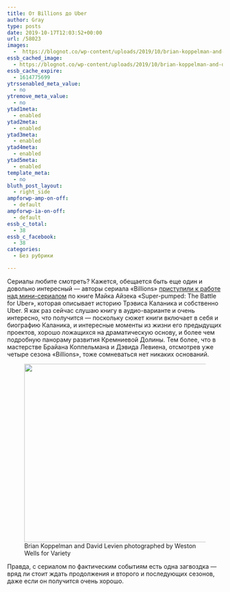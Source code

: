 ```yaml
---
title: От Billions до Uber
author: Gray
type: posts
date: 2019-10-17T12:03:52+00:00
url: /58023
images:
  -  https://blognot.co/wp-content/uploads/2019/10/brian-koppelman-and-david-levien-billions-writers.jpg
essb_cached_image:
  - https://blognot.co/wp-content/uploads/2019/10/brian-koppelman-and-david-levien-billions-writers.jpg
essb_cache_expire:
  - 1614775699
ytrssenabled_meta_value:
  - no
ytremove_meta_value:
  - no
ytad1meta:
  - enabled
ytad2meta:
  - enabled
ytad3meta:
  - enabled
ytad4meta:
  - enabled
ytad5meta:
  - enabled
template_meta:
  - no
bluth_post_layout:
  - right_side
ampforwp-amp-on-off:
  - default
ampforwp-ia-on-off:
  - default
essb_c_total:
  - 38
essb_c_facebook:
  - 38
categories:
  - Без рубрики

---
```








Сериалы любите смотреть? Кажется, обещается быть еще один и довольно интересный — авторы сериала «Billions» [приступили к работе над мини-сериалом][1] по книге Майка Айзека «Super-pumped: The Battle for Uber», которая описывает историю Трэвиса Каланика и собственно Uber. Я как раз сейчас слушаю книгу в аудио-варианте и очень интересно, что получится — поскольку сюжет книги включает в себя и биографию Каланика, и интересные моменты из жизни его предыдущих проектов, хорошо ложащихся на драматическую основу, и более чем подробную панораму развития Кремниевой Долины. Тем более, что в мастерстве Брайана Коппельмана и Дэвида Левиена, отсмотрев уже четыре сезона «Billions», тоже сомневаться нет никаких оснований.

<div class="wp-block-image">
  <figure class="aligncenter"><img data-attachment-id="58024" data-permalink="https://blognot.co/58023/brian-koppelman-and-david-levien-photographed-by-weston-wells-for-variety" data-orig-file="https://i2.wp.com/blognot.co/wp-content/uploads/2019/10/brian-koppelman-and-david-levien-billions-writers.jpg?fit=1000%2C562&ssl=1" data-orig-size="1000,562" data-comments-opened="1" data-image-meta="{&quot;aperture&quot;:&quot;4.5&quot;,&quot;credit&quot;:&quot;&quot;,&quot;camera&quot;:&quot;Canon EOS 5D Mark III&quot;,&quot;caption&quot;:&quot;Brian Koppelman and David Levien photographed by Weston Wells for Variety&quot;,&quot;created_timestamp&quot;:&quot;1427296694&quot;,&quot;copyright&quot;:&quot;Weston Wells&quot;,&quot;focal_length&quot;:&quot;40&quot;,&quot;iso&quot;:&quot;640&quot;,&quot;shutter_speed&quot;:&quot;0.01&quot;,&quot;title&quot;:&quot;Brian Koppelman and David Levien photographed by Weston Wells for Variety&quot;,&quot;orientation&quot;:&quot;1&quot;}" data-image-title="Brian Koppelman and David Levien photographed by Weston Wells for Variety" data-image-description="" data-medium-file="https://i2.wp.com/blognot.co/wp-content/uploads/2019/10/brian-koppelman-and-david-levien-billions-writers.jpg?fit=300%2C169&ssl=1" data-large-file="https://i2.wp.com/blognot.co/wp-content/uploads/2019/10/brian-koppelman-and-david-levien-billions-writers.jpg?fit=740%2C416&ssl=1" width="740" height="416" src="https://i2.wp.com/blognot.co/wp-content/uploads/2019/10/brian-koppelman-and-david-levien-billions-writers.jpg?resize=740%2C416&#038;ssl=1" alt="" class="wp-image-58024" srcset="https://i2.wp.com/blognot.co/wp-content/uploads/2019/10/brian-koppelman-and-david-levien-billions-writers.jpg?w=1000&ssl=1 1000w, https://i2.wp.com/blognot.co/wp-content/uploads/2019/10/brian-koppelman-and-david-levien-billions-writers.jpg?resize=300%2C169&ssl=1 300w, https://i2.wp.com/blognot.co/wp-content/uploads/2019/10/brian-koppelman-and-david-levien-billions-writers.jpg?resize=768%2C432&ssl=1 768w, https://i2.wp.com/blognot.co/wp-content/uploads/2019/10/brian-koppelman-and-david-levien-billions-writers.jpg?resize=700%2C393&ssl=1 700w, https://i2.wp.com/blognot.co/wp-content/uploads/2019/10/brian-koppelman-and-david-levien-billions-writers.jpg?resize=800%2C450&ssl=1 800w, https://i2.wp.com/blognot.co/wp-content/uploads/2019/10/brian-koppelman-and-david-levien-billions-writers.jpg?w=1200&ssl=1 1200w" sizes="(max-width: 740px) 100vw, 740px" data-recalc-dims="1" /><figcaption>Brian Koppelman and David Levien photographed by Weston Wells for Variety</figcaption></figure>


Правда, с сериалом по фактическим событиям есть одна загвоздка — вряд ли стоит ждать продолжения и второго и последующих сезонов, даже если он получится очень хорошо.

 [1]: https://variety.com/2019/tv/news/super-pumped-the-battle-for-uber-series-showtime-billions-1203373024/